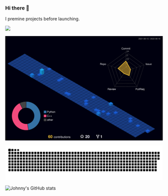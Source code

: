 ### Hi there 👋

<!--
**johnnyhoichuen/johnnyhoichuen** is a ✨ _special_ ✨ repository because its `README.md` (this file) appears on your GitHub profile.

Here are some ideas to get you started:

- 🔭 I’m currently working on ...
- 🌱 I’m currently learning ...
- 👯 I’m looking to collaborate on ...
- 🤔 I’m looking for help with ...
- 💬 Ask me about ...
- 📫 How to reach me: ...
- 😄 Pronouns: ...
- ⚡ Fun fact: ...
-->

I premine projects before launching.

[![](https://img.shields.io/badge/Medium%20Blog-johnny0116-blue)](https://medium.com/@johnny0116)

[![github-active](./profile-3d-contrib/profile-night-view.svg)](https://github.com/johnnyhoichuen)

[![snake](./assets/github-contribution-grid-snake.svg)](https://github.com/johnnyhoichuen)

![Johnny's GitHub stats](https://github-readme-stats.vercel.app/api?username=johnnyhoichuen&count_private=true)
